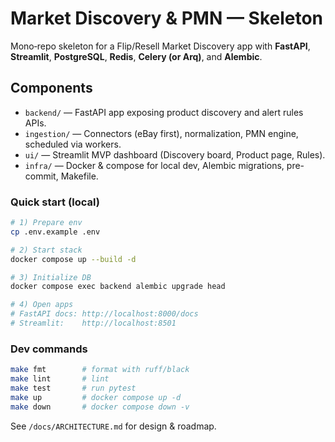 # Market Discovery & PMN — Skeleton

Mono‑repo skeleton for a Flip/Resell Market Discovery app with **FastAPI**, **Streamlit**, **PostgreSQL**, **Redis**, **Celery (or Arq)**, and **Alembic**.

## Components
- `backend/` — FastAPI app exposing product discovery and alert rules APIs.
- `ingestion/` — Connectors (eBay first), normalization, PMN engine, scheduled via workers.
- `ui/` — Streamlit MVP dashboard (Discovery board, Product page, Rules).
- `infra/` — Docker & compose for local dev, Alembic migrations, pre-commit, Makefile.

### Quick start (local)
```bash
# 1) Prepare env
cp .env.example .env

# 2) Start stack
docker compose up --build -d

# 3) Initialize DB
docker compose exec backend alembic upgrade head

# 4) Open apps
# FastAPI docs: http://localhost:8000/docs
# Streamlit:    http://localhost:8501
```

### Dev commands
```bash
make fmt        # format with ruff/black
make lint       # lint
make test       # run pytest
make up         # docker compose up -d
make down       # docker compose down -v
```

See `/docs/ARCHITECTURE.md` for design & roadmap.
